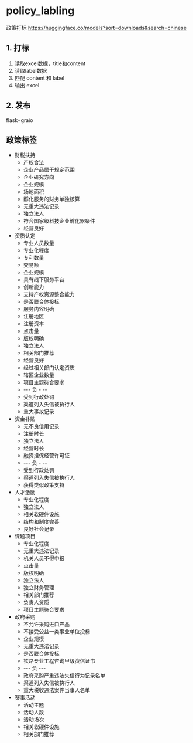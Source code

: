 # policy_labling

政策打标
https://huggingface.co/models?sort=downloads&search=chinese
## 1. 打标
1. 读取excel数据，title和content
2. 读取label数据
3. 匹配 content 和 label
4. 输出 excel

## 2. 发布

flask+graio

## 政策标签
- 财税扶持
  - 产权合法
  - 企业产品属于规定范围
  - 企业研究方向
  - 企业规模
  - 场地面积
  - 孵化服务的财务单独核算
  - 无重大违法记录
  - 独立法人
  - 符合国家级科技企业孵化器条件
  - 经营良好	
- 资质认定
  - 专业人员数量
  - 专业化程度
  - 专利数量
  - 交易额
  - 企业规模
  - 具有线下服务平台
  - 创新能力
  - 支持产权资源整合能力
  - 是否联合体投标
  - 服务内容明确
  - 注册地区
  - 注册资本
  - 点击量
  - 版权明确
  - 独立法人
  - 相关部门推荐
  - 经营良好
  - 经过相关部门认定资质
  - 辖区企业数量
  - 项目主题符合要求
  - --- 负 - --
  - 受到行政处罚
  - 渠道列入失信被执行人
  - 重大事故记录
- 资金补贴
  - 无不良信用记录
  - 注册时长
  - 独立法人
  - 经营时长
  - 融资担保经营许可证
  - --- 负 - --
  - 受到行政处罚
  - 渠道列入失信被执行人
  - 获得类似政策支持
- 人才激励
  - 专业化程度
  - 独立法人
  - 相关软硬件设施
  - 结构和制度完善
  - 良好社会记录	
- 课题项目
  - 专业化程度
  - 无重大违法记录
  - 机关人员不得申报
  - 点击量
  - 版权明确
  - 独立法人
  - 独立财务管理
  - 相关部门推荐
  - 负责人资质
  - 项目主题符合要求	
- 政府采购
  - 不允许采购进口产品
  - 不接受公益一类事业单位投标
  - 企业规模
  - 无重大违法记录
  - 是否联合体投标
  - 铁路专业工程咨询甲级资信证书
  - --- 负 ---
  - 政府采购严重违法失信行为记录名单
  - 渠道列入失信被执行人
  - 重大税收违法案件当事人名单
- 赛事活动
  - 活动主题
  - 活动人数
  - 活动场次
  - 相关软硬件设施
  - 相关部门推荐	
